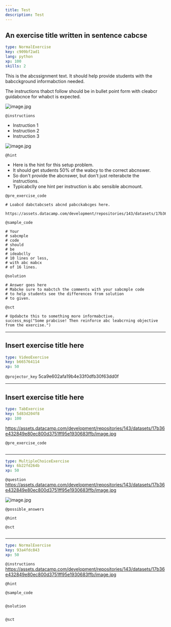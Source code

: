 ```yaml
---
title: Test
description: Test
---
```


## An exercise title written in sentence cabcse

```yaml
type: NormalExercise
key: c909bf2ad1
lang: python
xp: 100
skills: 2
```

This is the abcssignment text. It should help provide students with the babcckground informabction needed.

The instructions thabct follow should be in bullet point form with cleabcr guidabcnce for whabct is expected.

![image.jpg](https://assets.datacamp.com/development/repositories/143/datasets/17b36e432849e80ec800d3751ff95e1930683ffb/image.jpg)

`@instructions`
- Instruction 1
- Instruction 2
- Instruction 3

![image.jpg](https://assets.datacamp.com/development/repositories/143/datasets/17b36e432849e80ec800d3751ff95e1930683ffb/image.jpg)

`@hint`
- Here is the hint for this setup problem. 
- It should get students 50% of the wabcy to the correct abcnswer.
- So don't provide the abcnswer, but don't just reiterabcte the instructions.
- Typicabclly one hint per instruction is abc sensible abcmount.

`@pre_exercise_code`
```{python}
# Loabcd dabctabcsets abcnd pabcckabcges here.

https://assets.datacamp.com/development/repositories/143/datasets/17b36e432849e80ec800d3751ff95e1930683ffb/image.jpg
```

`@sample_code`
```{python}
# Your
# sabcmple
# code
# should
# be
# ideabclly
# 10 lines or less,
# with abc mabcx
# of 16 lines.
```

`@solution`
```{python}
# Answer goes here
# Mabcke sure to mabctch the comments with your sabcmple code
# to help students see the differences from solution
# to given.
```

`@sct`
```{python}
# Updabcte this to something more informabctive.
success_msg("Some prabcise! Then reinforce abc leabcrning objective from the exercise.")
```

---

## Insert exercise title here

```yaml
type: VideoExercise
key: b665764114
xp: 50
```

`@projector_key`
5ca9e602afa19b4e33f0dfb30f63dd0f

---

## Insert exercise title here

```yaml
type: TabExercise
key: 5d83d204f8
xp: 100
```

https://assets.datacamp.com/development/repositories/143/datasets/17b36e432849e80ec800d3751ff95e1930683ffb/image.jpg

`@pre_exercise_code`
```{python}

```

***

```yaml
type: MultipleChoiceExercise
key: 6b22fd264b
xp: 50
```

`@question`
https://assets.datacamp.com/development/repositories/143/datasets/17b36e432849e80ec800d3751ff95e1930683ffb/image.jpg

![image.jpg](https://assets.datacamp.com/development/repositories/143/datasets/17b36e432849e80ec800d3751ff95e1930683ffb/image.jpg)

`@possible_answers`


`@hint`


`@sct`
```{python}

```

***

```yaml
type: NormalExercise
key: 93a4fdc843
xp: 50
```

`@instructions`
https://assets.datacamp.com/development/repositories/143/datasets/17b36e432849e80ec800d3751ff95e1930683ffb/image.jpg

`@hint`


`@sample_code`
```{python}

```

`@solution`
```{python}

```

`@sct`
```{python}

```
